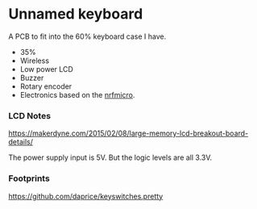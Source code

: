 # Unnamed keyboard
A PCB to fit into the 60% keyboard case I have.
- 35%
- Wireless
- Low power LCD
- Buzzer
- Rotary encoder
- Electronics based on the [nrfmicro](https://github.com/joric/nrfmicro/).

### LCD Notes
https://makerdyne.com/2015/02/08/large-memory-lcd-breakout-board-details/

The power supply input is 5V. 
But the logic levels are all 3.3V.

### Footprints
https://github.com/daprice/keyswitches.pretty
